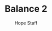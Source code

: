 ---
image: /assets/img/kl/kl_balance_2.png
title: Balance 2
number: 2
categories:
  - Meditations
  - Carpe diem
  - Balance
author: Hope Staff
notes: Balance 2
embed: >-
  <iframe style="border-radius:12px" src="https://open.spotify.com/embed/episode/7kPom91Uq1993C9bxXF6XB?utm_source=generator" width="100%" height="352" frameBorder="0" allowfullscreen="" allow="autoplay; clipboard-write; encrypted-media; fullscreen; picture-in-picture" loading="lazy"></iframe>
transcript: >-
  SOME LINES OF TEXT START HERE
---